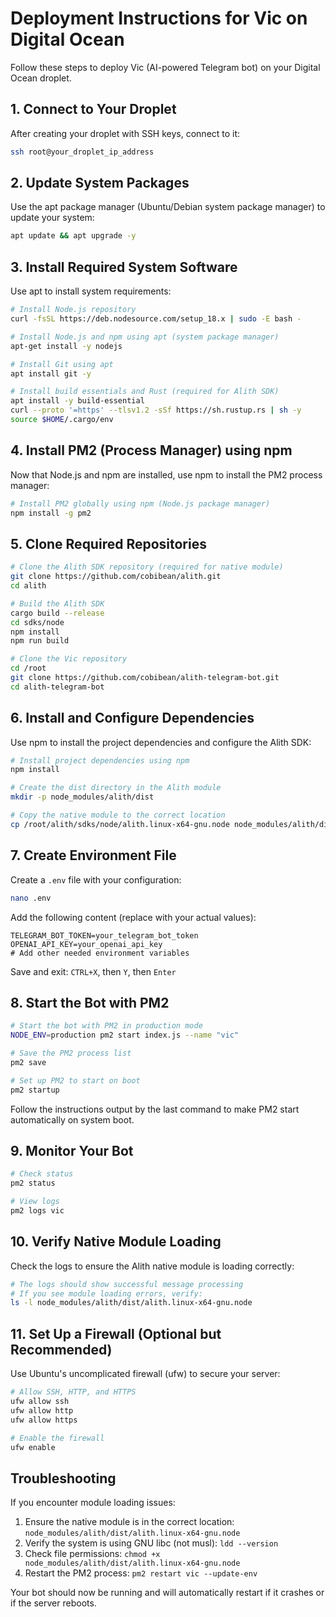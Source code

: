 # Deployment Instructions for Vic on Digital Ocean

Follow these steps to deploy Vic (AI-powered Telegram bot) on your Digital Ocean droplet.

## 1. Connect to Your Droplet

After creating your droplet with SSH keys, connect to it:

```bash
ssh root@your_droplet_ip_address
```

## 2. Update System Packages

Use the apt package manager (Ubuntu/Debian system package manager) to update your system:

```bash
apt update && apt upgrade -y
```

## 3. Install Required System Software

Use apt to install system requirements:

```bash
# Install Node.js repository
curl -fsSL https://deb.nodesource.com/setup_18.x | sudo -E bash -

# Install Node.js and npm using apt (system package manager)
apt-get install -y nodejs

# Install Git using apt
apt install git -y

# Install build essentials and Rust (required for Alith SDK)
apt install -y build-essential
curl --proto '=https' --tlsv1.2 -sSf https://sh.rustup.rs | sh -y
source $HOME/.cargo/env
```

## 4. Install PM2 (Process Manager) using npm

Now that Node.js and npm are installed, use npm to install the PM2 process manager:

```bash
# Install PM2 globally using npm (Node.js package manager)
npm install -g pm2
```

## 5. Clone Required Repositories

```bash
# Clone the Alith SDK repository (required for native module)
git clone https://github.com/cobibean/alith.git
cd alith

# Build the Alith SDK
cargo build --release
cd sdks/node
npm install
npm run build

# Clone the Vic repository
cd /root
git clone https://github.com/cobibean/alith-telegram-bot.git
cd alith-telegram-bot
```

## 6. Install and Configure Dependencies

Use npm to install the project dependencies and configure the Alith SDK:

```bash
# Install project dependencies using npm
npm install

# Create the dist directory in the Alith module
mkdir -p node_modules/alith/dist

# Copy the native module to the correct location
cp /root/alith/sdks/node/alith.linux-x64-gnu.node node_modules/alith/dist/
```

## 7. Create Environment File

Create a `.env` file with your configuration:

```bash
nano .env
```

Add the following content (replace with your actual values):

```
TELEGRAM_BOT_TOKEN=your_telegram_bot_token
OPENAI_API_KEY=your_openai_api_key
# Add other needed environment variables
```

Save and exit: `CTRL+X`, then `Y`, then `Enter`

## 8. Start the Bot with PM2

```bash
# Start the bot with PM2 in production mode
NODE_ENV=production pm2 start index.js --name "vic"

# Save the PM2 process list
pm2 save

# Set up PM2 to start on boot
pm2 startup
```

Follow the instructions output by the last command to make PM2 start automatically on system boot.

## 9. Monitor Your Bot

```bash
# Check status
pm2 status

# View logs
pm2 logs vic
```

## 10. Verify Native Module Loading

Check the logs to ensure the Alith native module is loading correctly:

```bash
# The logs should show successful message processing
# If you see module loading errors, verify:
ls -l node_modules/alith/dist/alith.linux-x64-gnu.node
```

## 11. Set Up a Firewall (Optional but Recommended)

Use Ubuntu's uncomplicated firewall (ufw) to secure your server:

```bash
# Allow SSH, HTTP, and HTTPS
ufw allow ssh
ufw allow http
ufw allow https

# Enable the firewall
ufw enable
```

## Troubleshooting

If you encounter module loading issues:
1. Ensure the native module is in the correct location: `node_modules/alith/dist/alith.linux-x64-gnu.node`
2. Verify the system is using GNU libc (not musl): `ldd --version`
3. Check file permissions: `chmod +x node_modules/alith/dist/alith.linux-x64-gnu.node`
4. Restart the PM2 process: `pm2 restart vic --update-env`

Your bot should now be running and will automatically restart if it crashes or if the server reboots. 